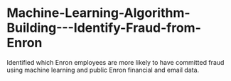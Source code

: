 # Machine-Learning-Algorithm-Building---Identify-Fraud-from-Enron
Identified which Enron employees are more likely to have committed fraud using machine learning and public Enron financial and email data.
